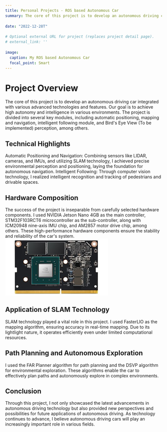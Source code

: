 ```yaml
---
title: Personal Projects - ROS based Autonomous Car
summary: The core of this project is to develop an autonomous driving car integrated with various advanced technologies and features.

date: "2022-12-28T"

# Optional external URL for project (replaces project detail page).
# external_link: ''

image:
  caption: My ROS based Autonomous Car
  focal_point: Smart
---
```



# Project Overview
The core of this project is to develop an autonomous driving car integrated with various advanced technologies and features. Our goal is to achieve high autonomy and intelligence in various environments. The project is divided into several key modules, including automatic positioning, mapping and navigation, intelligent following module, and Bird's Eye View (To be implemented) perception, among others.

## Technical Highlights
Automatic Positioning and Navigation: Combining sensors like LIDAR, cameras, and IMUs, and utilizing SLAM technology, I achieved precise environmental perception and positioning, laying the foundation for autonomous navigation.
Intelligent Following: Through computer vision technology, I realized intelligent recognition and tracking of pedestrians and drivable spaces.

## Hardware Composition
The success of the project is inseparable from carefully selected hardware components. I used NVIDIA Jetson Nano 4GB as the main controller, STM32F103RCT6 microcontroller as the sub-controller, along with ICM20948 nine-axis IMU chip, and AM2857 motor drive chip, among others. These high-performance hardware components ensure the stability and reliability of the car's system.
![Jetson Nano](jetson.jpg)

## Application of SLAM Technology
SLAM technology played a vital role in this project. I used FasterLIO as the mapping algorithm, ensuring accuracy in real-time mapping. Due to its lightIight nature, it operates efficiently even under limited computational resources.

## Path Planning and Autonomous Exploration
I used the FAR Planner algorithm for path planning and the DSVP algorithm for environmental exploration. These algorithms enable the car to effectively plan paths and autonomously explore in complex environments.

## Conclusion
Through this project, I not only showcased the latest advancements in autonomous driving technology but also provided new perspectives and possibilities for future applications of autonomous driving. As technology continues to advance, I believe autonomous driving cars will play an increasingly important role in various fields.